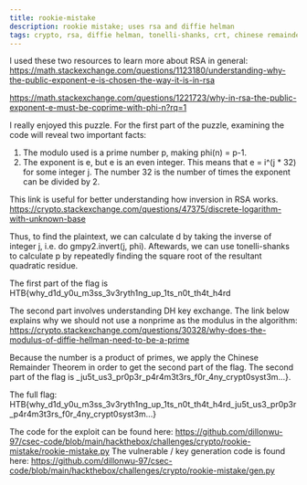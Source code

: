 ```yaml
---
title: rookie-mistake
description: rookie mistake; uses rsa and diffie helman
tags: crypto, rsa, diffie helman, tonelli-shanks, crt, chinese remainder theorem
---
```

I used these two resources to learn more about RSA in general:
<a href= "https://math.stackexchange.com/questions/1123180/understanding-why-the-public-exponent-e-is-chosen-the-way-it-is-in-rsa"> https://math.stackexchange.com/questions/1123180/understanding-why-the-public-exponent-e-is-chosen-the-way-it-is-in-rsa </a>

<a href ="https://math.stackexchange.com/questions/1221723/why-in-rsa-the-public-exponent-e-must-be-coprime-with-phi-n?rq=1"> https://math.stackexchange.com/questions/1221723/why-in-rsa-the-public-exponent-e-must-be-coprime-with-phi-n?rq=1 </a>

I really enjoyed this puzzle. 
For the first part of the puzzle, examining the code will reveal two important facts:
1. The modulo used is a prime number p, making phi(n) = p-1. 
2. The exponent is e, but e is an even integer. This means that e = i^(j * 32) for some integer j. The number 32 is the number of times the exponent can be divided by 2. 

This link is useful for better understanding how inversion in RSA works. 
<a href="https://crypto.stackexchange.com/questions/47375/discrete-logarithm-with-unknown-base"> https://crypto.stackexchange.com/questions/47375/discrete-logarithm-with-unknown-base </a>

Thus, to find the plaintext, we can calculate d by taking the inverse of integer j, i.e. do gmpy2.invert(j, phi). Aftewards, we can use tonelli-shanks to calculate p by repeatedly finding the square root of the resultant quadratic residue.

The first part of the flag is HTB{why\_d1d\_y0u\_m3ss\_3v3ryth1ng\_up\_1ts\_n0t\_th4t\_h4rd

The second part involves understanding DH key exchange. The link below explains why we should not use a nonprime as the modulus in the algorithm:
<a href="https://crypto.stackexchange.com/questions/30328/why-does-the-modulus-of-diffie-hellman-need-to-be-a-prime
"> https://crypto.stackexchange.com/questions/30328/why-does-the-modulus-of-diffie-hellman-need-to-be-a-prime </a>

Because the number is a product of primes, we apply the Chinese Remainder Theorem in order to get the second part of the flag. The second part of the flag is \_ju5t\_us3\_pr0p3r\_p4r4m3t3rs\_f0r\_4ny\_crypt0syst3m...}.

The full flag: HTB{why\_d1d\_y0u\_m3ss\_3v3ryth1ng\_up\_1ts\_n0t\_th4t\_h4rd\_ju5t\_us3\_pr0p3r\_p4r4m3t3rs\_f0r\_4ny\_crypt0syst3m...}

The code for the exploit can be found here: 
<a href="https://github.com/dillonwu-97/csec-code/blob/main/hackthebox/challenges/crypto/rookie-mistake/rookie-mistake.py"> https://github.com/dillonwu-97/csec-code/blob/main/hackthebox/challenges/crypto/rookie-mistake/rookie-mistake.py </a>
The vulnerable / key generation code is found here: <a a href="https://github.com/dillonwu-97/csec-code/blob/main/hackthebox/challenges/crypto/rookie-mistake/gen.py"> https://github.com/dillonwu-97/csec-code/blob/main/hackthebox/challenges/crypto/rookie-mistake/gen.py </a>

